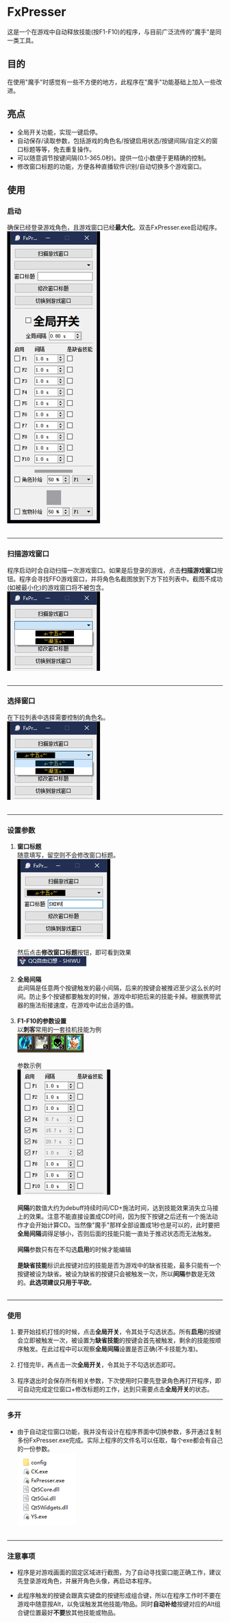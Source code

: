 # FxPresser
这是一个在游戏中自动释放技能(按F1-F10)的程序，与目前广泛流传的"魔手"是同一类工具。

## 目的
在使用"魔手"时感觉有一些不方便的地方，此程序在"魔手"功能基础上加入一些改进。

## 亮点
- 全局开关功能，实现一键启停。
- 自动保存/读取参数，包括游戏的角色名/按键启用状态/按键间隔/自定义的窗口标题等等，免去重复操作。
- 可以随意调节按键间隔(0.1-365.0秒)。提供一位小数便于更精确的控制。
- 修改窗口标题的功能，方便各种直播软件识别/自动切换多个游戏窗口。

## 使用
### 启动
确保已经登录游戏角色，且游戏窗口已经**最大化**。双击FxPresser.exe启动程序。</br>
![](https://raw.githubusercontent.com/ClansChen/MDPic/main/FxPresser/main.png)</br></br>

---
### 扫描游戏窗口
程序启动时会自动扫描一次游戏窗口。如果是后登录的游戏，点击**扫描游戏窗口**按钮。程序会寻找FFO游戏窗口，并将角色名截图放到下方下拉列表中。截图不成功(如被最小化)的游戏窗口将不被包含。</br>
![](https://raw.githubusercontent.com/ClansChen/MDPic/main/FxPresser/scanned.png)</br></br>

---
### 选择窗口
在下拉列表中选择需要控制的角色名。</br>
![](https://raw.githubusercontent.com/ClansChen/MDPic/main/FxPresser/selected.png)</br></br>

---
### 设置参数
1. **窗口标题**</br>
随意填写，留空则不会修改窗口标题。</br>
![](https://raw.githubusercontent.com/ClansChen/MDPic/main/FxPresser/set_title.png)</br></br>
然后点击**修改窗口标题**按钮，即可看到效果</br>
![](https://raw.githubusercontent.com/ClansChen/MDPic/main/FxPresser/renamed_title.png)</br></br>
2. **全局间隔**</br>
此间隔是任意两个按键触发的最小间隔，后来的按键会被推迟至少这么长的时间。防止多个按键都要触发的时候，游戏中却把后来的技能卡掉。根据携带武器的施法衔接速度，在游戏中试出合适的值。</br></br>
3. **F1-F10的参数设置**</br>
以**刺客**常用的一套挂机技能为例</br>
![](https://raw.githubusercontent.com/ClansChen/MDPic/main/FxPresser/skill_sample.png)</br></br>
参数示例</br>
![](https://raw.githubusercontent.com/ClansChen/MDPic/main/FxPresser/arg_sample.png)</br></br>
**间隔**的数值大约为debuff持续时间/CD+施法时间，达到技能效果消失立马接上的效果。注意不能直接设置成CD时间，因为按下按键之后还有一个施法动作才会开始计算CD。当然像"魔手"那样全部设置成1秒也是可以的，此时要把**全局间隔**调得足够小，否则后面的技能只能一直处于推迟状态而无法触发。</br></br>
**间隔**参数只有在不勾选**启用**的时候才能编辑</br></br>
**是缺省技能**标识此按键对应的技能是否为游戏中的缺省技能，最多只能有一个按键被设为缺省。被设为缺省的按键只会被触发一次，所以**间隔**参数是无效的。**此选项建议只用于平砍**。</br></br>

---
### 使用
1. 要开始挂机打怪的时候，点击**全局开关**，令其处于勾选状态。所有**启用**的按键会立即被触发一次，被设置为**缺省技能**的按键会首先被触发，剩余的技能按顺序触发。在此过程中可以观察**全局间隔**设置是否正确(不卡技能为准)。</br></br>
2. 打怪完毕，再点击一次**全局开关**，令其处于不勾选状态即可。</br></br>
3. 程序退出时会保存所有相关参数，下次使用时只要先登录角色再打开程序，即可自动完成定位窗口+修改标题的工作，达到只需要点击**全局开关**的状态。

---
### 多开
- 由于自动定位窗口功能，我并没有设计在程序界面中切换参数，多开通过复制多份FxPresser.exe完成。实际上程序的文件名可以任取，每个exe都会有自己的一份参数。</br>
![](https://raw.githubusercontent.com/ClansChen/MDPic/main/FxPresser/multi_instance.png)</br></br>

---
### 注意事项
- 程序是对游戏画面的固定区域进行截图，为了自动寻找窗口能正确工作，建议先登录游戏角色，并展开角色头像，再启动本程序。

- 此程序触发的按键会跟真实键盘的按键形成组合键，所以在程序工作时不要在游戏中随意按Alt，以免误触发其他技能/物品。同时**自动补给**按键对应的Alt组合键位置最好**不要**放其他技能或物品。
